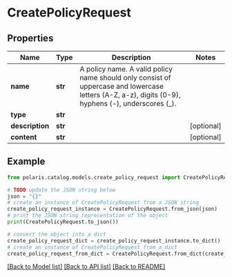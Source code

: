 <!--

 Licensed to the Apache Software Foundation (ASF) under one
 or more contributor license agreements.  See the NOTICE file
 distributed with this work for additional information
 regarding copyright ownership.  The ASF licenses this file
 to you under the Apache License, Version 2.0 (the
 "License"); you may not use this file except in compliance
 with the License.  You may obtain a copy of the License at

   http://www.apache.org/licenses/LICENSE-2.0

 Unless required by applicable law or agreed to in writing,
 software distributed under the License is distributed on an
 "AS IS" BASIS, WITHOUT WARRANTIES OR CONDITIONS OF ANY
 KIND, either express or implied.  See the License for the
 specific language governing permissions and limitations
 under the License.

-->
# CreatePolicyRequest


## Properties

Name | Type | Description | Notes
------------ | ------------- | ------------- | -------------
**name** | **str** | A policy name. A valid policy name should only consist of uppercase and lowercase letters (A-Z, a-z), digits (0-9), hyphens (-), underscores (_). | 
**type** | **str** |  | 
**description** | **str** |  | [optional] 
**content** | **str** |  | [optional] 

## Example

```python
from polaris.catalog.models.create_policy_request import CreatePolicyRequest

# TODO update the JSON string below
json = "{}"
# create an instance of CreatePolicyRequest from a JSON string
create_policy_request_instance = CreatePolicyRequest.from_json(json)
# print the JSON string representation of the object
print(CreatePolicyRequest.to_json())

# convert the object into a dict
create_policy_request_dict = create_policy_request_instance.to_dict()
# create an instance of CreatePolicyRequest from a dict
create_policy_request_from_dict = CreatePolicyRequest.from_dict(create_policy_request_dict)
```
[[Back to Model list]](../README.md#documentation-for-models) [[Back to API list]](../README.md#documentation-for-api-endpoints) [[Back to README]](../README.md)


